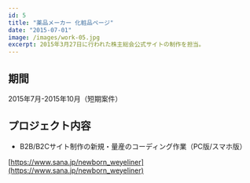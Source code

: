```yaml
---
id: 5
title: "薬品メーカー 化粧品ページ"
date: "2015-07-01"
image: /images/work-05.jpg
excerpt: 2015年3月27日に行われた株主総会公式サイトの制作を担当。
---
```


## 期間
2015年7月-2015年10月（短期案件）

## プロジェクト内容
- B2B/B2Cサイト制作の新規・量産のコーディング作業（PC版/スマホ版）

[https://www.sana.jp/newborn_weyeliner](https://www.sana.jp/newborn_weyeliner)
